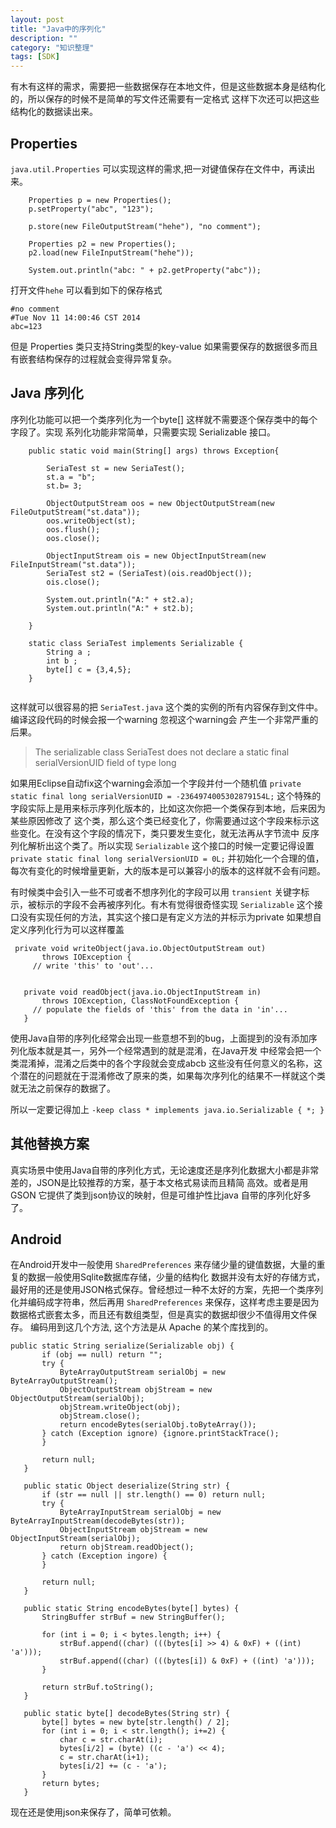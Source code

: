 ```yaml
---
layout: post
title: "Java中的序列化"
description: ""
category: "知识整理"
tags: [SDK]
---
```



有木有这样的需求，需要把一些数据保存在本地文件，但是这些数据本身是结构化的，所以保存的时候不是简单的写文件还需要有一定格式
这样下次还可以把这些结构化的数据读出来。

## Properties

`java.util.Properties` 可以实现这样的需求,把一对键值保存在文件中，再读出来。

```
	Properties p = new Properties();
	p.setProperty("abc", "123");
		
	p.store(new FileOutputStream("hehe"), "no comment");
		
	Properties p2 = new Properties();
	p2.load(new FileInputStream("hehe"));
		
	System.out.println("abc: " + p2.getProperty("abc"));
```

打开文件`hehe` 可以看到如下的保存格式 

```
#no comment
#Tue Nov 11 14:00:46 CST 2014
abc=123
```
但是 Properties 类只支持String类型的key-value 如果需要保存的数据很多而且有嵌套结构保存的过程就会变得异常复杂。

## Java 序列化

序列化功能可以把一个类序列化为一个byte[] 这样就不需要逐个保存类中的每个字段了。实现
系列化功能非常简单，只需要实现 Serializable 接口。

```
	public static void main(String[] args) throws Exception{
		
		SeriaTest st = new SeriaTest();
		st.a = "b";
		st.b= 3;
		
		ObjectOutputStream oos = new ObjectOutputStream(new FileOutputStream("st.data"));
		oos.writeObject(st);
		oos.flush();
		oos.close();
		
		ObjectInputStream ois = new ObjectInputStream(new FileInputStream("st.data"));
		SeriaTest st2 = (SeriaTest)(ois.readObject());
		ois.close();
		
		System.out.println("A:" + st2.a);
		System.out.println("A:" + st2.b);
		
	}
	
	static class SeriaTest implements Serializable {
		String a ;
		int b ;
		byte[] c = {3,4,5};
	} 
	
```
这样就可以很容易的把 `SeriaTest.java` 这个类的实例的所有内容保存到文件中。编译这段代码的时候会报一个warning 忽视这个warning会
产生一个非常严重的后果。

> The serializable class SeriaTest does not declare a static final serialVersionUID field of type long

如果用Eclipse自动fix这个warning会添加一个字段并付一个随机值 `private static final long serialVersionUID = -2364974005302879154L;` 这个特殊的字段实际上是用来标示序列化版本的，比如这次你把一个类保存到本地，后来因为某些原因修改了
这个类，那么这个类已经变化了，你需要通过这个字段来标示这些变化。在没有这个字段的情况下，类只要发生变化，就无法再从字节流中
反序列化解析出这个类了。所以实现 `Serializable` 这个接口的时候一定要记得设置  `private static final long serialVersionUID = 0L;` 并初始化一个合理的值，每次有变化的时候增量更新，大的版本是可以兼容小的版本的这样就不会有问题。

有时候类中会引入一些不可或者不想序列化的字段可以用 `transient` 关键字标示，被标示的字段不会再被序列化。有木有觉得很奇怪实现
`Serializable` 这个接口没有实现任何的方法，其实这个接口是有定义方法的并标示为private 如果想自定义序列化行为可以这样覆盖

```
 private void writeObject(java.io.ObjectOutputStream out)
       throws IOException {
     // write 'this' to 'out'...
   

   private void readObject(java.io.ObjectInputStream in)
       throws IOException, ClassNotFoundException {
     // populate the fields of 'this' from the data in 'in'...
   }
```

使用Java自带的序列化经常会出现一些意想不到的bug，上面提到的没有添加序列化版本就是其一，另外一个经常遇到的就是混淆，在Java开发
中经常会把一个类混淆掉，混淆之后类中的各个字段就会变成abcb 这些没有任何意义的名称，这个潜在的问题就在于混淆修改了原来的类，如果每次序列化的结果不一样就这个类就无法之前保存的数据了。

所以一定要记得加上 `-keep class * implements java.io.Serializable { *; }`


## 其他替换方案

真实场景中使用Java自带的序列化方式，无论速度还是序列化数据大小都是非常差的，JSON是比较推荐的方案，基于本文格式易读而且精简
高效。或者是用GSON 它提供了类到json协议的映射，但是可维护性比java 自带的序列化好多了。

## Android

在Android开发中一般使用 `SharedPreferences` 来存储少量的键值数据，大量的重复的数据一般使用Sqlite数据库存储，少量的结构化
数据并没有太好的存储方式，最好用的还是使用JSON格式保存。曾经想过一种不太好的方案，先把一个类序列化并编码成字符串，然后再用
 `SharedPreferences` 来保存，这样考虑主要是因为数据格式嵌套太多，而且还有数组类型，但是真实的数据却很少不值得用文件保存。
 编码用到这几个方法, 这个方法是从 Apache 的某个库找到的。
 
 ```
 public static String serialize(Serializable obj) {
        if (obj == null) return "";
        try {
            ByteArrayOutputStream serialObj = new ByteArrayOutputStream();
            ObjectOutputStream objStream = new ObjectOutputStream(serialObj);
            objStream.writeObject(obj);
            objStream.close();
            return encodeBytes(serialObj.toByteArray());
        } catch (Exception ignore) {ignore.printStackTrace();
        }
        
        return null;
    }
    
    public static Object deserialize(String str) {
        if (str == null || str.length() == 0) return null;
        try {
            ByteArrayInputStream serialObj = new ByteArrayInputStream(decodeBytes(str));
            ObjectInputStream objStream = new ObjectInputStream(serialObj);
            return objStream.readObject();
        } catch (Exception ingore) {
        }
        
        return null;
    }
    
    public static String encodeBytes(byte[] bytes) {
        StringBuffer strBuf = new StringBuffer();
    
        for (int i = 0; i < bytes.length; i++) {
            strBuf.append((char) (((bytes[i] >> 4) & 0xF) + ((int) 'a')));
            strBuf.append((char) (((bytes[i]) & 0xF) + ((int) 'a')));
        }
        
        return strBuf.toString();
    }
    
    public static byte[] decodeBytes(String str) {
        byte[] bytes = new byte[str.length() / 2];
        for (int i = 0; i < str.length(); i+=2) {
            char c = str.charAt(i);
            bytes[i/2] = (byte) ((c - 'a') << 4);
            c = str.charAt(i+1);
            bytes[i/2] += (c - 'a');
        }
        return bytes;
    }

 ```
 
 现在还是使用json来保存了，简单可依赖。
